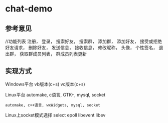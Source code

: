 # chat-demo

## 参考意见

  //功能列表
    注册，
    登录，
    搜索好友，
    搜索群，
    添加群，
    添加好友，
    接受或拒绝好友请求，
    删除好友，
    发送信息，
    接收信息，
    修改昵称，
    头像，
    个性签名，
    退出群，
    获取群成员列表，
    群成员列表更新


## 实现方式

  Windows平台
    vb版本(c+s)
    vc版本(c+s)

  Linux平台
    automake, c语言, GTK+, mysql, socket

    automake, c++语言, wxWidgets, mysql, socket

  
  Linux上socket模式选择
    select
    epoll
    libevent
    libev
